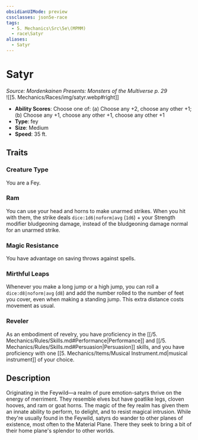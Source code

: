 ```yaml
---
obsidianUIMode: preview
cssclasses: json5e-race
tags:
  - 5. Mechanics\Src\5e\(MPMM)
  - race\Satyr
aliases:
  - Satyr
---
```

# Satyr
*Source: Mordenkainen Presents: Monsters of the Multiverse p. 29*  
![[5. Mechanics/Races/img/satyr.webp#right]]  

- **Ability Scores**: Choose one of: (a) Choose any +2, choose any other +1; (b) Choose any +1, choose any other +1, choose any other +1
- **Type**: fey
- **Size**: Medium
- **Speed**: 35 ft.

## Traits

### Creature Type

You are a Fey.

### Ram

You can use your head and horns to make unarmed strikes. When you hit with them, the strike deals `dice:1d6|noform|avg` (`1d6`) + your Strength modifier bludgeoning damage, instead of the bludgeoning damage normal for an unarmed strike.

### Magic Resistance

You have advantage on saving throws against spells.

### Mirthful Leaps

Whenever you make a long jump or a high jump, you can roll a `dice:d8|noform|avg` (`d8`) and add the number rolled to the number of feet you cover, even when making a standing jump. This extra distance costs movement as usual.

### Reveler

As an embodiment of revelry, you have proficiency in the [[/5. Mechanics/Rules/Skills.md#Performance\|Performance]] and [[/5. Mechanics/Rules/Skills.md#Persuasion\|Persuasion]] skills, and you have proficiency with one [[5. Mechanics/Items/Musical Instrument.md\|musical instrument]] of your choice.

## Description

Originating in the Feywild—a realm of pure emotion-satyrs thrive on the energy of merriment. They resemble elves but have goatlike legs, cloven hooves, and ram or goat horns. The magic of the fey realm has given them an innate ability to perform, to delight, and to resist magical intrusion. While they're usually found in the Feywild, satyrs do wander to other planes of existence, most often to the Material Plane. There they seek to bring a bit of their home plane's splendor to other worlds.
